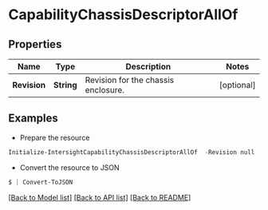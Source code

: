 # CapabilityChassisDescriptorAllOf
## Properties

Name | Type | Description | Notes
------------ | ------------- | ------------- | -------------
**Revision** | **String** | Revision for the chassis enclosure. | [optional] 

## Examples

- Prepare the resource
```powershell
Initialize-IntersightCapabilityChassisDescriptorAllOf  -Revision null
```

- Convert the resource to JSON
```powershell
$ | Convert-ToJSON
```

[[Back to Model list]](../README.md#documentation-for-models) [[Back to API list]](../README.md#documentation-for-api-endpoints) [[Back to README]](../README.md)

